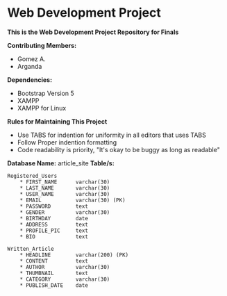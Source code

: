 # Web Development Project

__This is the Web Development Project Repository for Finals__ 

__Contributing Members:__
* Gomez A.
* Arganda

__Dependencies:__
* Bootstrap Version 5
* XAMPP
* XAMPP for Linux

__Rules for Maintaining This Project__
* Use TABS for indention for uniformity in all editors that uses TABS
* Follow Proper indention formatting
* Code readability is priority, "It's okay to be buggy as long as readable"

__Database Name:__ article_site
__Table/s:__
```
Registered_Users
	* FIRST_NAME      varchar(30)
	* LAST_NAME       varchar(30)
	* USER_NAME       varchar(30)
	* EMAIL           varchar(30) (PK)
	* PASSWORD        text
	* GENDER          varchar(30)
	* BIRTHDAY        date
	* ADDRESS         text
	* PROFILE_PIC     text
	* BIO             text

Written_Article
	* HEADLINE        varchar(200) (PK)
	* CONTENT         text
	* AUTHOR          varchar(30)
	* THUMBNAIL       text
	* CATEGORY        varchar(30)
	* PUBLISH_DATE    date
```

